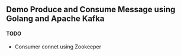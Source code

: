 ## Demo Produce and Consume Message using Golang and Apache Kafka

#### TODO
- Consumer connet using Zookeeper
